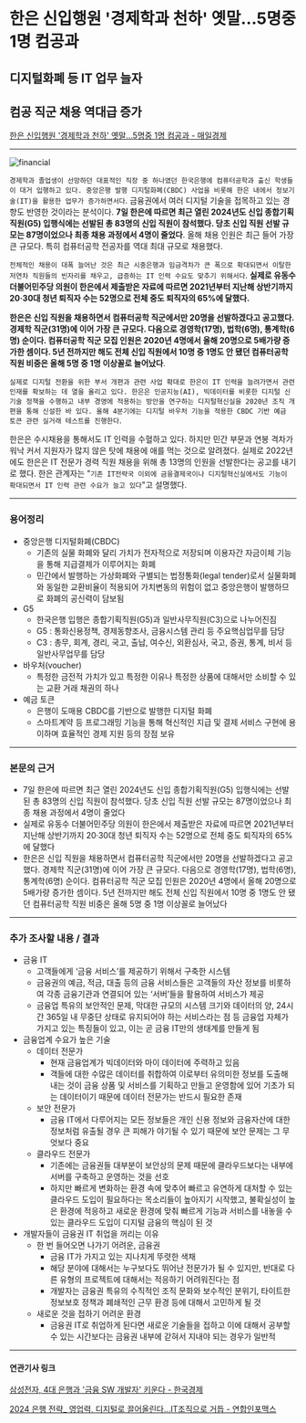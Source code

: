 # 한은 신입행원 '경제학과 천하' 옛말…5명중 1명 컴공과
## 디지털화폐 등 IT 업무 늘자
## 컴공 직군 채용 역대급 증가
[한은 신입행원 '경제학과 천하' 옛말…5명중 1명 컴공과 - 매일경제](https://n.news.naver.com/article/newspaper/009/0005241021?date=20240108)

---

![financial](https://github.com/hansojin/NIE/assets/112622663/792ced01-e5ee-4aee-b007-a471fa398342)

`경제학과 졸업생이 선망하던 대표적인 직장 중 하나였던 한국은행에 컴퓨터공학과 출신 학생들이 대거 입행하고 있다. 중앙은행 발행 디지털화폐(CBDC) 사업을 비롯해 한은 내에서 정보기술(IT)을 활용한 업무가 증가하면서다`. 금융권에서 여러 디지털 기술을 접목하고 있는 경향도 반영한 것이라는 분석이다. **7일 한은에 따르면 최근 열린 2024년도 신입 종합기획직원(G5) 입행식에는 선발된 총 83명의 신입 직원이 참석했다. 당초 신입 직원 선발 규모는 87명이었으나 최종 채용 과정에서 4명이 줄었다**. 올해 채용 인원은 최근 들어 가장 큰 규모다. 특히 컴퓨터공학 전공자를 역대 최대 규모로 채용했다.

`전체적인 채용이 대폭 늘어난 것은 최근 시중은행과 임금격차가 큰 폭으로 확대되면서 이탈한 저연차 직원들의 빈자리를 채우고, 급증하는 IT 인력 수요도 맞추기 위해서다`. **실제로 유동수 더불어민주당 의원이 한은에서 제출받은 자료에 따르면 2021년부터 지난해 상반기까지 20·30대 청년 퇴직자 수는 52명으로 전체 중도 퇴직자의 65%에 달했다.**

**한은은 신입 직원을 채용하면서 컴퓨터공학 직군에서만 20명을 선발하겠다고 공고했다. 경제학 직군(31명)에 이어 가장 큰 규모다. 다음으로 경영학(17명), 법학(6명), 통계학(6명) 순이다. 컴퓨터공학 직군 모집 인원은 2020년 4명에서 올해 20명으로 5배가량 증가한 셈이다. 5년 전까지만 해도 전체 신입 직원에서 10명 중 1명도 안 됐던 컴퓨터공학 직원 비중은 올해 5명 중 1명 이상꼴로 늘어났다**.

`실제로 디지털 전환을 위한 부서 개편과 관련 사업 확대로 한은이 IT 인력을 늘려가면서 관련 인재를 확보하는 데 열을 올리고 있다. 한은은 인공지능(AI), 빅데이터를 비롯한 디지털 신기술 정책을 수행하고 내부 경영에 적용하는 방안을 연구하는 디지털혁신실을 2020년 조직 개편을 통해 신설한 바 있다. 올해 4분기에는 디지털 바우처 기능을 적용한 CBDC 기반 예금 토큰 관련 실거래 테스트를 진행한다`.

한은은 수시채용을 통해서도 IT 인력을 수혈하고 있다. 하지만 민간 부문과 연봉 격차가 워낙 커서 지원자가 많지 않은 탓에 채용에 애를 먹는 것으로 알려졌다. 실제로 2022년에도 한은은 IT 전문가 경력 직원 채용을 위해 총 13명의 인원을 선발한다는 공고를 내기로 했다. 한은 관계자는 "`기존 IT전략국 이외에 금융결제국이나 디지털혁신실에서도 기능이 확대되면서 IT 인력 관련 수요가 늘고 있다`"고 설명했다.


---

### 용어정리

* 중앙은행 디지털화폐(CBDC)
    * 기존의 실물 화폐와 달리 가치가 전자적으로 저장되며 이용자간 자금이체 기능을 통해 지급결제가 이루어지는 화폐
    * 민간에서 발행하는 가상화폐와 구별되는 법정통화(legal tender)로서 실물화폐와 동일한 교환비율이 적용되어 가치변동의 위험이 없고 중앙은행이 발행하므로 화폐의 공신력이 담보됨
* G5
    * 한국은행 입행은 종합기획직원(G5)과 일반사무직원(C3)으로 나누어진짐
    * G5 : 통화신용정책, 경제동향조사, 금융시스템 관리 등 주요핵심업무를 담당
    * C3 : 총무, 회계, 경리, 국고, 출납, 여수신, 외환심사, 국고, 증권, 통계, 비서 등 일반사무업무를 담당
* 바우처(voucher)
    * 특정한 금전적 가치가 있고 특정한 이유나 특정한 상품에 대해서만 소비할 수 있는 교환 거래 채권의 하나
* 예금 토큰
    * 은행이 도매용 CBDC를 기반으로 발행한 디지털 화폐
    * 스마트계약 등 프로그래밍 기능을 통해 혁신적인 지급 및 결제 서비스 구현에 용이하며 효율적인 경제 지원 등의 장점 보유

---

### 본문의 근거 

* 7일 한은에 따르면 최근 열린 2024년도 신입 종합기획직원(G5) 입행식에는 선발된 총 83명의 신입 직원이 참석했다. 당초 신입 직원 선발 규모는 87명이었으나 최종 채용 과정에서 4명이 줄었다
* 실제로 유동수 더불어민주당 의원이 한은에서 제출받은 자료에 따르면 2021년부터 지난해 상반기까지 20·30대 청년 퇴직자 수는 52명으로 전체 중도 퇴직자의 65%에 달했다
* 한은은 신입 직원을 채용하면서 컴퓨터공학 직군에서만 20명을 선발하겠다고 공고했다. 경제학 직군(31명)에 이어 가장 큰 규모다. 다음으로 경영학(17명), 법학(6명), 통계학(6명) 순이다. 컴퓨터공학 직군 모집 인원은 2020년 4명에서 올해 20명으로 5배가량 증가한 셈이다. 5년 전까지만 해도 전체 신입 직원에서 10명 중 1명도 안 됐던 컴퓨터공학 직원 비중은 올해 5명 중 1명 이상꼴로 늘어났다

---

### 추가 조사할 내용 / 결과 

* 금융 IT 
    * 고객들에게 ‘금융 서비스’를 제공하기 위해서 구축한 시스템
    * 금융권의 예금, 적금, 대출 등의 금융 서비스들은 고객들의 자산 정보를 비롯하여 각종 금융기관과 연결되어 있는 ‘서버’들을 활용하여 서비스가 제공
    * 금융업 특유의 보안적인 문제, 막대한 규모의 시스템 크기와 데이터의 양, 24시간 365일 내 무중단 상태로 유지되어야 하는 서비스라는 점 등 금융업 자체가 가지고 있는 특징들이 있고, 이는 곧 금융 IT만의 생태계를 만들게 됨
* 금융업계 수요가 높은 기술
    * 데이터 전문가
        * 현재 금융업계가 빅데이터와 마이 데이터에 주력하고 있음
        * 객들에 대한 수많은 데이터를 취합하여 이로부터 유의미한 정보를 도출해 내는 것이 금융 상품 및 서비스를 기획하고 만들고 운영함에 있어 기초가 되는 데이터이기 때문에 데이터 전문가는 반드시 필요한 존재
    * 보안 전문가
        * 금융 IT에서 다루어지는 모든 정보들은 개인 신용 정보와 금융자산에 대한 정보처럼 유출될 경우 큰 피해가 야기될 수 있기 때문에 보안 문제는 그 무엇보다 중요
    * 클라우드 전문가
        * 기존에는 금융권들 대부분이 보안상의 문제 때문에 클라우드보다는 내부에 서버를 구축하고 운영하는 것을 선호
        * 하지만 빠르게 변화하는 환경 속에 맞추어 빠르고 유연하게 대처할 수 있는 클라우드 도입이 필요하다는 목소리들이 높아지기 시작했고, 불확실성이 높은 환경에 적응하고 새로운 환경에 맞춰 빠르게 기능과 서비스를 내놓을 수 있는  클라우드 도입이 디지털 금융의 핵심이 된 것
* 개발자들이 금융권 IT 취업을 꺼리는 이유
    * 한 번 들어오면 나가기 어려운, 금융권
        * 금융 IT가 가지고 있는 지나치게 뚜렷한 색채 
        * 해당 분야에 대해서는 누구보다도 뛰어난 전문가가 될 수 있지만, 반대로 다른 유형의 프로젝트에 대해서는 적응하기 어려워진다는 점
        * 개발자는 금융권 특유의 수직적인 조직 문화와 보수적인 분위기, 타이트한 정보보호 정책과 폐쇄적인 근무 환경 등에 대해서 고민하게 될 것
    * 새로운 것을 접하기 어려운 환경
        * 금융권 IT로 취업하게 된다면 새로운 기술들을 접하고 이에 대해서 공부할 수 있는 시간보다는 금융권 내부에 갇혀서 지내야 되는 경우가 일반적

--- 

#### 연관기사 링크

[삼성전자, 4대 은행과 '금융 SW 개발자' 키운다 - 한국경제](https://www.hankyung.com/article/2023062652111)

[2024 은행 전략_ 영업력, 디지털로 끌어올린다…IT조직으로 거듭 - 연합인포맥스](https://news.einfomax.co.kr/news/articleView.html?idxno=4293267)

